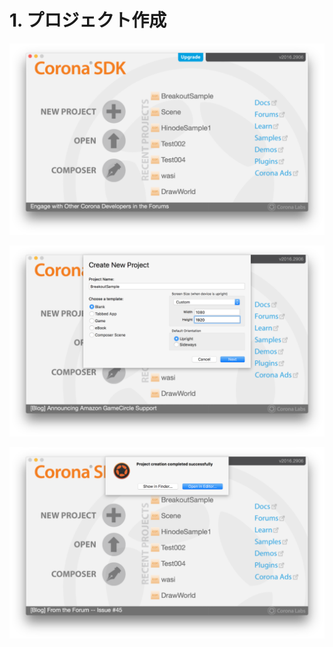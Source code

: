 # 1. プロジェクト作成

![](createBreakoutSample1.png)

![](createBreakoutSample2.png)

![](createBreakoutSample3.png)
